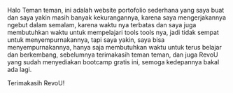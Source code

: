 Halo Teman teman, ini adalah website portofolio sederhana yang saya buat dan saya yakin masih banyak kekurangannya, karena saya mengerjakannya ngebut dalam semalam, 
karena waktu nya terbatas dan saya juga membutuhkan waktu untuk mempelajari tools tools nya, jadi tidak sempat untuk menyempurnakannya, tapi saya yakin, saya bisa menyempurnakannya, 
hanya saja membutuhkan waktu untuk terus belajar dan berkembang, sebelumnya terimakasih teman teman, dan juga RevoU yang sudah menyediakan bootcamp gratis ini, semoga kedepannya bakal ada lagi.

Terimakasih RevoU!
